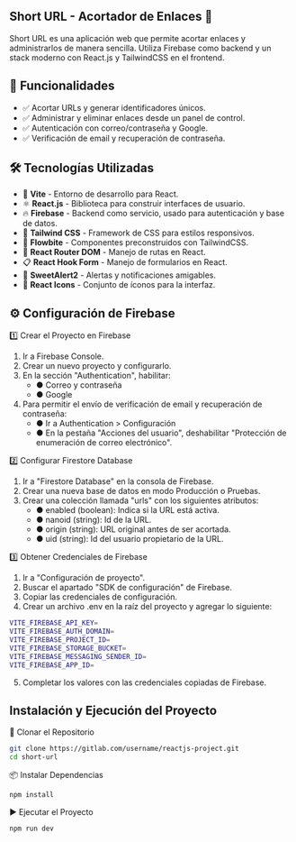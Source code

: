 ## Short URL - Acortador de Enlaces 🚀

Short URL es una aplicación web que permite acortar enlaces y administrarlos de manera sencilla. Utiliza Firebase como backend y un stack moderno con React.js y TailwindCSS en el frontend.

## 📌 Funcionalidades

- ✅ Acortar URLs y generar identificadores únicos.
- ✅ Administrar y eliminar enlaces desde un panel de control.
- ✅ Autenticación con correo/contraseña y Google.
- ✅ Verificación de email y recuperación de contraseña.

## 🛠 Tecnologías Utilizadas

- 🚀 **Vite** - Entorno de desarrollo para React.
- ⚛️ **React.js** - Biblioteca para construir interfaces de usuario.
- 🔥 **Firebase** - Backend como servicio, usado para autenticación y base de datos.
- 🎨 **Tailwind CSS** - Framework de CSS para estilos responsivos.
- 💎 **Flowbite** - Componentes preconstruidos con TailwindCSS.
- 🔄 **React Router DOM** - Manejo de rutas en React.
- 📋 **React Hook Form** - Manejo de formularios en React.
- 🔔 **SweetAlert2** - Alertas y notificaciones amigables.
- 🎨 **React Icons** - Conjunto de íconos para la interfaz.

## ⚙️ Configuración de Firebase

1️⃣ Crear el Proyecto en Firebase
1. Ir a Firebase Console.
2. Crear un nuevo proyecto y configurarlo.
3. En la sección "Authentication", habilitar: 
   - ● Correo y contraseña
   - ● Google
4. Para permitir el envío de verificación de email y recuperación de contraseña:
   - ● Ir a Authentication > Configuración
   - ● En la pestaña "Acciones del usuario", deshabilitar "Protección de enumeración de correo electrónico".

2️⃣ Configurar Firestore Database
1. Ir a "Firestore Database" en la consola de Firebase.
2. Crear una nueva base de datos en modo Producción o Pruebas.
3. Crear una colección llamada "urls" con los siguientes atributos:
   - ● enabled (boolean): Indica si la URL está activa.
   - ● nanoid (string): Id de la URL.
   - ● origin (string): URL original antes de ser acortada.
   - ● uid (string): Id del usuario propietario de la URL.

3️⃣ Obtener Credenciales de Firebase
1. Ir a "Configuración de proyecto".
2. Buscar el apartado "SDK de configuración" de Firebase.
3. Copiar las credenciales de configuración.
4. Crear un archivo .env en la raíz del proyecto y agregar lo siguiente: 
```bash
VITE_FIREBASE_API_KEY=
VITE_FIREBASE_AUTH_DOMAIN=
VITE_FIREBASE_PROJECT_ID=
VITE_FIREBASE_STORAGE_BUCKET=
VITE_FIREBASE_MESSAGING_SENDER_ID=
VITE_FIREBASE_APP_ID=
```
5. Completar los valores con las credenciales copiadas de Firebase.

## Instalación y Ejecución del Proyecto
🔄 Clonar el Repositorio
```bash
git clone https://gitlab.com/username/reactjs-project.git
cd short-url
```
📦 Instalar Dependencias
```bash
npm install
```
▶️ Ejecutar el Proyecto
```bash
npm run dev
```